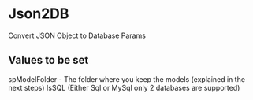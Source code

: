 # Json2DB
Convert JSON Object to Database Params

## Values to be set
spModelFolder - The folder where you keep the models (explained in the next steps)
IsSQL (Either Sql or MySql only 2 databases are supported)
